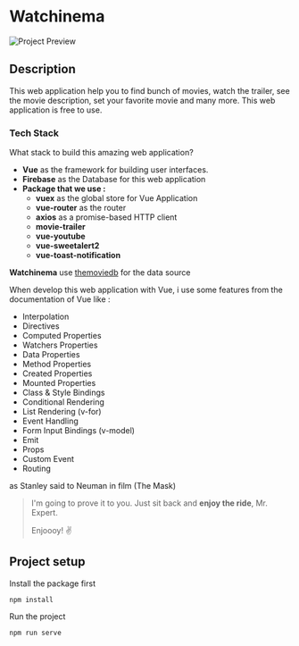 # Watchinema

![Project Preview](https://i.ibb.co/16d2dWk/Screenshot-2023-08-27-at-11-12-47.png)

## Description

This web application help you to find bunch of movies, watch the trailer, see the movie description, set your favorite movie and many more. This web application is free to use.

### Tech Stack

What stack to build this amazing web application?

- **Vue** as the framework for building user interfaces.
- **Firebase** as the Database for this web application
- **Package that we use :**
  - **vuex** as the global store for Vue Application
  - **vue-router** as the router
  - **axios** as a promise-based HTTP client
  - **movie-trailer**
  - **vue-youtube**
  - **vue-sweetalert2**
  - **vue-toast-notification**

**Watchinema** use [themoviedb](themoviedb.org) for the data source

When develop this web application with Vue, i use some features from the documentation of Vue like :

- Interpolation
- Directives
- Computed Properties
- Watchers Properties
- Data Properties
- Method Properties
- Created Properties
- Mounted Properties
- Class & Style Bindings
- Conditional Rendering
- List Rendering (v-for)
- Event Handling
- Form Input Bindings (v-model)
- Emit
- Props
- Custom Event
- Routing

as Stanley said to Neuman in film (The Mask)

> I'm going to prove it to you. Just sit back and **enjoy the ride**, Mr. Expert.
>
> Enjoooy! :v:

## Project setup

Install the package first

```
npm install
```

Run the project

```
npm run serve
```
